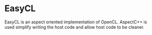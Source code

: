 # EasyCL
EasyCL is an aspect oriented implementation of OpenCL. AspectC++ is used simplify writing the host code and allow host code to be cleaner.
